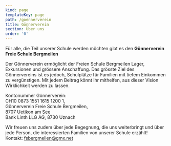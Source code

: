 ```yaml
---
kind: page
templateKey: page
path: /goennerverein
title: Gönnerverein
section: Über uns
order: '0'
---
```

Für alle, die Teil unserer Schule werden möchten gibt es den **Gönnerverein Freie Schule Bergmeilen**

Der Gönnerverein ermöglicht der Freien Schule Bergmeilen Lager, Exkursionen und grössere Anschaffung. Das grösste Ziel des Gönnervereins ist es jedoch, Schulplätze für Familien mit tiefem Einkommen zu vergünstigen. Mit jedem Beitrag könnt ihr mithelfen, aus dieser Vision Wirklichkeit werden zu lassen.

Kontonummer Gönnerverein:\
CH10 0873 1551 1615 1200 1, \
Gönnerverein Freie Schule Bergmeilen, \
8707 Uetikon am See\
Bank Linth LLG AG, 8730 Uznach


Wir freuen uns zudem über jede Begegnung, die uns weiterbringt und über jede Person, die interessierten Familien von unserer Schule erzählt!\
Kontakt: fsbergmeilen@gmx.net
